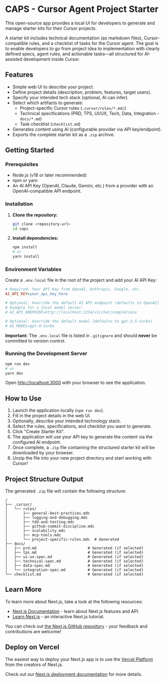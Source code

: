 # CAPS - Cursor Agent Project Starter

This open-source app provides a local UI for developers to generate and manage starter kits for their Cursor projects.

A starter kit includes technical documentation (as markdown files), Cursor-compatible rules, and a checklist of tasks for the Cursor agent.
The goal is to enable developers to go from project idea to implementation with clearly defined specs, agent rules, and actionable tasks—all structured for AI-assisted development inside Cursor.

## Features

*   Simple web UI to describe your project.
*   Define project details (description, problem, features, target users).
*   Specify your intended tech stack (optional, AI can infer).
*   Select which artifacts to generate:
    *   Project-specific Cursor rules (`.cursor/rules/*.mdc`)
    *   Technical specifications (PRD, TPS, UI/UX, Tech, Data, Integration - `docs/*.md`)
    *   Task checklist (`checklist.md`)
*   Generates content using AI (configurable provider via API key/endpoint).
*   Exports the complete starter kit as a `.zip` archive.

## Getting Started

### Prerequisites

*   Node.js (v18 or later recommended)
*   npm or yarn
*   An AI API Key (OpenAI, Claude, Gemini, etc.) from a provider with an OpenAI-compatible API endpoint.

### Installation

1.  **Clone the repository:**
    ```bash
    git clone <repository-url>
    cd caps
    ```
2.  **Install dependencies:**
    ```bash
    npm install
    # or
    yarn install
    ```

### Environment Variables

Create a `.env.local` file in the root of the project and add your AI API Key:

```ini
# Required: Your API Key from OpenAI, Anthropic, Google, etc.
AI_API_KEY=your_api_key_here

# Optional: Override the default AI API endpoint (defaults to OpenAI)
# Example for a local model server:
# AI_API_ENDPOINT=http://localhost:1234/v1/chat/completions

# Optional: Override the default model (defaults to gpt-3.5-turbo)
# AI_MODEL=gpt-4-turbo
```

**Important:** The `.env.local` file is listed in `.gitignore` and should **never** be committed to version control.

### Running the Development Server

```bash
npm run dev
# or
yarn dev
```

Open [http://localhost:3000](http://localhost:3000) with your browser to see the application.

## How to Use

1.  Launch the application locally (`npm run dev`).
2.  Fill in the project details in the web UI.
3.  Optionally, describe your intended technology stack.
4.  Select the rules, specifications, and checklist you want to generate.
5.  Click "Create Starter Kit".
6.  The application will use your API key to generate the content via the configured AI endpoint.
7.  Once complete, a `.zip` file containing the structured starter kit will be downloaded by your browser.
8.  Unzip the file into your new project directory and start working with Cursor!

## Project Structure Output

The generated `.zip` file will contain the following structure:

```
/
├── .cursor/
│   └── rules/
│       ├── general-best-practices.mdc
│       ├── logging-and-debugging.mdc
│       ├── tdd-and-testing.mdc
│       ├── github-commit-discipline.mdc
│       ├── scalability.mdc
│       ├── mcp-tools.mdc
│       └── project-specific-rules.mdc  # Generated
├── docs/
│   ├── prd.md                       # Generated (if selected)
│   ├── tps.md                       # Generated (if selected)
│   ├── ui-ux-spec.md                # Generated (if selected)
│   ├── technical-spec.md            # Generated (if selected)
│   ├── data-spec.md                 # Generated (if selected)
│   └── integration-spec.md          # Generated (if selected)
└── checklist.md                     # Generated (if selected)
```

## Learn More

To learn more about Next.js, take a look at the following resources:

- [Next.js Documentation](https://nextjs.org/docs) - learn about Next.js features and API.
- [Learn Next.js](https://nextjs.org/learn) - an interactive Next.js tutorial.

You can check out [the Next.js GitHub repository](https://github.com/vercel/next.js) - your feedback and contributions are welcome!

## Deploy on Vercel

The easiest way to deploy your Next.js app is to use the [Vercel Platform](https://vercel.com/new?utm_medium=default-template&filter=next.js&utm_source=create-next-app&utm_campaign=create-next-app-readme) from the creators of Next.js.

Check out our [Next.js deployment documentation](https://nextjs.org/docs/app/building-your-application/deploying) for more details.
